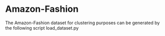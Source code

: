 # Amazon-Fashion
The Amazon-Fashion dataset for clustering purposes can be generated by the following script load_dataset.py
